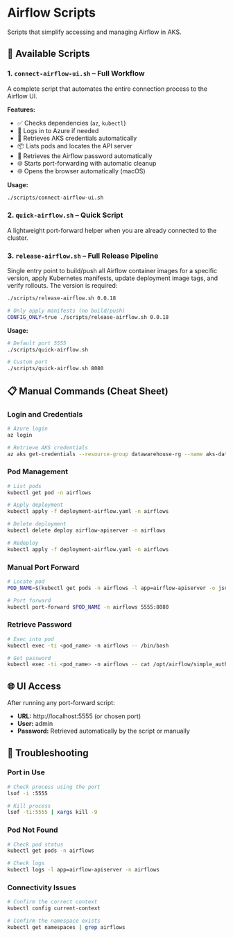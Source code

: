 # Airflow Scripts

Scripts that simplify accessing and managing Airflow in AKS.

## 🚀 Available Scripts

### 1. `connect-airflow-ui.sh` – Full Workflow
A complete script that automates the entire connection process to the Airflow UI.

**Features:**
- ✅ Checks dependencies (`az`, `kubectl`)
- 🔐 Logs in to Azure if needed
- 🔑 Retrieves AKS credentials automatically
- 📦 Lists pods and locates the API server
- 🔐 Retrieves the Airflow password automatically
- 🌐 Starts port-forwarding with automatic cleanup
- 🌐 Opens the browser automatically (macOS)

**Usage:**
```bash
./scripts/connect-airflow-ui.sh
```

### 2. `quick-airflow.sh` – Quick Script
A lightweight port-forward helper when you are already connected to the cluster.

### 3. `release-airflow.sh` – Full Release Pipeline
Single entry point to build/push all Airflow container images for a specific version, apply Kubernetes manifests, update deployment image tags, and verify rollouts. The version is required:

```bash
./scripts/release-airflow.sh 0.0.18

# Only apply manifests (no build/push)
CONFIG_ONLY=true ./scripts/release-airflow.sh 0.0.18
```

**Usage:**
```bash
# Default port 5555
./scripts/quick-airflow.sh

# Custom port
./scripts/quick-airflow.sh 8080
```

## 📋 Manual Commands (Cheat Sheet)

### Login and Credentials
```bash
# Azure login
az login

# Retrieve AKS credentials
az aks get-credentials --resource-group datawarehouse-rg --name aks-datawarehouse
```

### Pod Management
```bash
# List pods
kubectl get pod -n airflows

# Apply deployment
kubectl apply -f deployment-airflow.yaml -n airflows

# Delete deployment
kubectl delete deploy airflow-apiserver -n airflows

# Redeploy
kubectl apply -f deployment-airflow.yaml -n airflows
```

### Manual Port Forward
```bash
# Locate pod
POD_NAME=$(kubectl get pods -n airflows -l app=airflow-apiserver -o jsonpath='{.items[0].metadata.name}')

# Port forward
kubectl port-forward $POD_NAME -n airflows 5555:8080
```

### Retrieve Password
```bash
# Exec into pod
kubectl exec -ti <pod_name> -n airflows -- /bin/bash

# Get password
kubectl exec -ti <pod_name> -n airflows -- cat /opt/airflow/simple_auth_manager_passwords.json.generated
```

## 🌐 UI Access

After running any port-forward script:

- **URL:** http://localhost:5555 (or chosen port)
- **User:** admin
- **Password:** Retrieved automatically by the script or manually

## 🔧 Troubleshooting

### Port in Use
```bash
# Check process using the port
lsof -i :5555

# Kill process
lsof -ti:5555 | xargs kill -9
```

### Pod Not Found
```bash
# Check pod status
kubectl get pods -n airflows

# Check logs
kubectl logs -l app=airflow-apiserver -n airflows
```

### Connectivity Issues
```bash
# Confirm the correct context
kubectl config current-context

# Confirm the namespace exists
kubectl get namespaces | grep airflows
```
